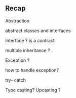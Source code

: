 ## Recap 

Abstraction 

abstract classes and interfaces 


Interface ? is a contract 

multiple inheritance ? 

Exception ? 

how to handle exception? 

try- catch 


Type casting? 
Upcasting ? 
